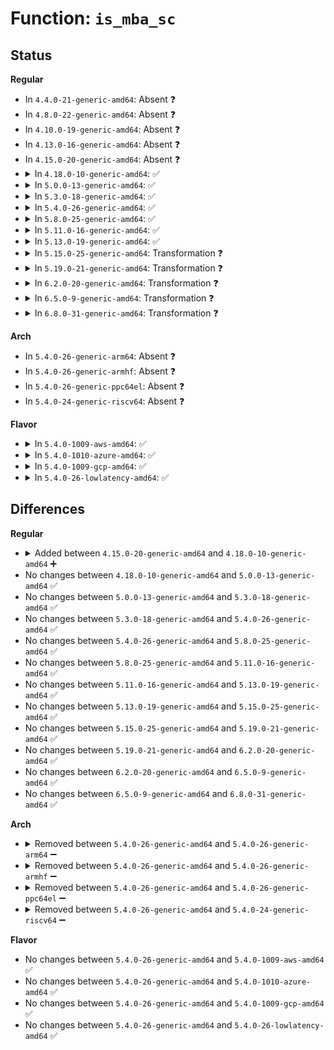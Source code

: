 # Function: <code>is_mba_sc</code>

## Status
<b>Regular</b>
<ul>
<li>
In <code>4.4.0-21-generic-amd64</code>: Absent ❓
</li>
<li>
In <code>4.8.0-22-generic-amd64</code>: Absent ❓
</li>
<li>
In <code>4.10.0-19-generic-amd64</code>: Absent ❓
</li>
<li>
In <code>4.13.0-16-generic-amd64</code>: Absent ❓
</li>
<li>
In <code>4.15.0-20-generic-amd64</code>: Absent ❓
</li>
<li>
<details>
<summary>In <code>4.18.0-10-generic-amd64</code>: ✅</summary>

```c
bool is_mba_sc(struct rdt_resource * r)
```

```json
{
  "name": "is_mba_sc",
  "collision_type": "Unique Global",
  "inline_type": "No",
  "funcs": [
    {
      "addr": 18446744071579136064,
      "name": "is_mba_sc",
      "external": true,
      "loc": "arch/x86/kernel/cpu/intel_rdt.c:233",
      "file": "arch/x86/kernel/cpu/intel_rdt.c",
      "inline": "seen, unknown",
      "caller_inline": [],
      "caller_func": [
        "arch/x86/kernel/cpu/intel_rdt_rdtgroup.c:set_mba_sc",
        "arch/x86/kernel/cpu/intel_rdt_monitor.c:mbm_handle_overflow",
        "arch/x86/kernel/cpu/intel_rdt_monitor.c:mbm_update",
        "arch/x86/kernel/cpu/intel_rdt_ctrlmondata.c:rdtgroup_schemata_show",
        "arch/x86/kernel/cpu/intel_rdt_ctrlmondata.c:rdtgroup_schemata_show",
        "arch/x86/kernel/cpu/intel_rdt_ctrlmondata.c:rdtgroup_schemata_write",
        "arch/x86/kernel/cpu/intel_rdt_ctrlmondata.c:parse_bw"
      ]
    }
  ],
  "symbols": [
    {
      "addr": 18446744071579136064,
      "name": "is_mba_sc",
      "section": ".text",
      "bind": "STB_GLOBAL",
      "size": 27
    }
  ]
}
```
</details>
</li>
<li>
<details>
<summary>In <code>5.0.0-13-generic-amd64</code>: ✅</summary>

```c
bool is_mba_sc(struct rdt_resource * r)
```

```json
{
  "name": "is_mba_sc",
  "collision_type": "Unique Global",
  "inline_type": "No",
  "funcs": [
    {
      "addr": 18446744071579197536,
      "name": "is_mba_sc",
      "external": true,
      "loc": "arch/x86/kernel/cpu/resctrl/core.c:232",
      "file": "arch/x86/kernel/cpu/resctrl/core.c",
      "inline": "seen, unknown",
      "caller_inline": [],
      "caller_func": [
        "arch/x86/kernel/cpu/resctrl/rdtgroup.c:rdtgroup_show_options",
        "arch/x86/kernel/cpu/resctrl/rdtgroup.c:rdtgroup_show_options",
        "arch/x86/kernel/cpu/resctrl/rdtgroup.c:set_mba_sc",
        "arch/x86/kernel/cpu/resctrl/rdtgroup.c:rdtgroup_size_show",
        "arch/x86/kernel/cpu/resctrl/monitor.c:mbm_handle_overflow",
        "arch/x86/kernel/cpu/resctrl/monitor.c:mbm_update",
        "arch/x86/kernel/cpu/resctrl/ctrlmondata.c:rdtgroup_schemata_show",
        "arch/x86/kernel/cpu/resctrl/ctrlmondata.c:rdtgroup_schemata_show",
        "arch/x86/kernel/cpu/resctrl/ctrlmondata.c:update_domains",
        "arch/x86/kernel/cpu/resctrl/ctrlmondata.c:parse_bw_intel"
      ]
    }
  ],
  "symbols": [
    {
      "addr": 18446744071579197536,
      "name": "is_mba_sc",
      "section": ".text",
      "bind": "STB_GLOBAL",
      "size": 27
    }
  ]
}
```
</details>
</li>
<li>
<details>
<summary>In <code>5.3.0-18-generic-amd64</code>: ✅</summary>

```c
bool is_mba_sc(struct rdt_resource * r)
```

```json
{
  "name": "is_mba_sc",
  "collision_type": "Unique Global",
  "inline_type": "No",
  "funcs": [
    {
      "addr": 18446744071579210304,
      "name": "is_mba_sc",
      "external": true,
      "loc": "arch/x86/kernel/cpu/resctrl/core.c:224",
      "file": "arch/x86/kernel/cpu/resctrl/core.c",
      "inline": "seen, unknown",
      "caller_inline": [],
      "caller_func": [
        "arch/x86/kernel/cpu/resctrl/rdtgroup.c:rdtgroup_show_options",
        "arch/x86/kernel/cpu/resctrl/rdtgroup.c:rdtgroup_show_options",
        "arch/x86/kernel/cpu/resctrl/rdtgroup.c:set_mba_sc",
        "arch/x86/kernel/cpu/resctrl/rdtgroup.c:rdtgroup_size_show",
        "arch/x86/kernel/cpu/resctrl/monitor.c:mbm_handle_overflow",
        "arch/x86/kernel/cpu/resctrl/monitor.c:mbm_update",
        "arch/x86/kernel/cpu/resctrl/ctrlmondata.c:rdtgroup_schemata_show",
        "arch/x86/kernel/cpu/resctrl/ctrlmondata.c:rdtgroup_schemata_show",
        "arch/x86/kernel/cpu/resctrl/ctrlmondata.c:update_domains",
        "arch/x86/kernel/cpu/resctrl/ctrlmondata.c:parse_bw_intel"
      ]
    }
  ],
  "symbols": [
    {
      "addr": 18446744071579210304,
      "name": "is_mba_sc",
      "section": ".text",
      "bind": "STB_GLOBAL",
      "size": 27
    }
  ]
}
```
</details>
</li>
<li>
<details>
<summary>In <code>5.4.0-26-generic-amd64</code>: ✅</summary>

```c
bool is_mba_sc(struct rdt_resource * r)
```

```json
{
  "name": "is_mba_sc",
  "collision_type": "Unique Global",
  "inline_type": "No",
  "funcs": [
    {
      "addr": 18446744071579212560,
      "name": "is_mba_sc",
      "external": true,
      "loc": "arch/x86/kernel/cpu/resctrl/core.c:224",
      "file": "arch/x86/kernel/cpu/resctrl/core.c",
      "inline": "seen, unknown",
      "caller_inline": [],
      "caller_func": [
        "arch/x86/kernel/cpu/resctrl/rdtgroup.c:rdtgroup_show_options",
        "arch/x86/kernel/cpu/resctrl/rdtgroup.c:rdtgroup_show_options",
        "arch/x86/kernel/cpu/resctrl/rdtgroup.c:set_mba_sc",
        "arch/x86/kernel/cpu/resctrl/rdtgroup.c:rdtgroup_size_show",
        "arch/x86/kernel/cpu/resctrl/monitor.c:mbm_handle_overflow",
        "arch/x86/kernel/cpu/resctrl/monitor.c:mbm_update",
        "arch/x86/kernel/cpu/resctrl/ctrlmondata.c:rdtgroup_schemata_show",
        "arch/x86/kernel/cpu/resctrl/ctrlmondata.c:rdtgroup_schemata_show",
        "arch/x86/kernel/cpu/resctrl/ctrlmondata.c:update_domains",
        "arch/x86/kernel/cpu/resctrl/ctrlmondata.c:parse_bw_intel"
      ]
    }
  ],
  "symbols": [
    {
      "addr": 18446744071579212560,
      "name": "is_mba_sc",
      "section": ".text",
      "bind": "STB_GLOBAL",
      "size": 27
    }
  ]
}
```
</details>
</li>
<li>
<details>
<summary>In <code>5.8.0-25-generic-amd64</code>: ✅</summary>

```c
bool is_mba_sc(struct rdt_resource * r)
```

```json
{
  "name": "is_mba_sc",
  "collision_type": "Unique Global",
  "inline_type": "No",
  "funcs": [
    {
      "addr": 18446744071579233920,
      "name": "is_mba_sc",
      "external": true,
      "loc": "arch/x86/kernel/cpu/resctrl/core.c:224",
      "file": "arch/x86/kernel/cpu/resctrl/core.c",
      "inline": "seen, unknown",
      "caller_inline": [],
      "caller_func": [
        "arch/x86/kernel/cpu/resctrl/rdtgroup.c:rdtgroup_show_options",
        "arch/x86/kernel/cpu/resctrl/rdtgroup.c:rdtgroup_show_options",
        "arch/x86/kernel/cpu/resctrl/rdtgroup.c:rdtgroup_init_alloc",
        "arch/x86/kernel/cpu/resctrl/rdtgroup.c:set_mba_sc",
        "arch/x86/kernel/cpu/resctrl/rdtgroup.c:rdtgroup_size_show",
        "arch/x86/kernel/cpu/resctrl/monitor.c:mbm_handle_overflow",
        "arch/x86/kernel/cpu/resctrl/ctrlmondata.c:show_doms",
        "arch/x86/kernel/cpu/resctrl/ctrlmondata.c:show_doms",
        "arch/x86/kernel/cpu/resctrl/ctrlmondata.c:update_domains",
        "arch/x86/kernel/cpu/resctrl/ctrlmondata.c:parse_bw_intel"
      ]
    }
  ],
  "symbols": [
    {
      "addr": 18446744071579233920,
      "name": "is_mba_sc",
      "section": ".text",
      "bind": "STB_GLOBAL",
      "size": 27
    }
  ]
}
```
</details>
</li>
<li>
<details>
<summary>In <code>5.11.0-16-generic-amd64</code>: ✅</summary>

```c
bool is_mba_sc(struct rdt_resource * r)
```

```json
{
  "name": "is_mba_sc",
  "collision_type": "Unique Global",
  "inline_type": "No",
  "funcs": [
    {
      "addr": 18446744071579227072,
      "name": "is_mba_sc",
      "external": true,
      "loc": "arch/x86/kernel/cpu/resctrl/core.c:225",
      "file": "arch/x86/kernel/cpu/resctrl/core.c",
      "inline": "seen, unknown",
      "caller_inline": [],
      "caller_func": [
        "arch/x86/kernel/cpu/resctrl/rdtgroup.c:rdtgroup_show_options",
        "arch/x86/kernel/cpu/resctrl/rdtgroup.c:rdtgroup_show_options",
        "arch/x86/kernel/cpu/resctrl/rdtgroup.c:rdtgroup_init_alloc",
        "arch/x86/kernel/cpu/resctrl/rdtgroup.c:set_mba_sc",
        "arch/x86/kernel/cpu/resctrl/rdtgroup.c:rdtgroup_size_show",
        "arch/x86/kernel/cpu/resctrl/monitor.c:mbm_handle_overflow",
        "arch/x86/kernel/cpu/resctrl/ctrlmondata.c:show_doms",
        "arch/x86/kernel/cpu/resctrl/ctrlmondata.c:show_doms",
        "arch/x86/kernel/cpu/resctrl/ctrlmondata.c:update_domains",
        "arch/x86/kernel/cpu/resctrl/ctrlmondata.c:parse_bw"
      ]
    }
  ],
  "symbols": [
    {
      "addr": 18446744071579227072,
      "name": "is_mba_sc",
      "section": ".text",
      "bind": "STB_GLOBAL",
      "size": 27
    }
  ]
}
```
</details>
</li>
<li>
<details>
<summary>In <code>5.13.0-19-generic-amd64</code>: ✅</summary>

```c
bool is_mba_sc(struct rdt_resource * r)
```

```json
{
  "name": "is_mba_sc",
  "collision_type": "Unique Global",
  "inline_type": "No",
  "funcs": [
    {
      "addr": 18446744071579229424,
      "name": "is_mba_sc",
      "external": true,
      "loc": "arch/x86/kernel/cpu/resctrl/core.c:225",
      "file": "arch/x86/kernel/cpu/resctrl/core.c",
      "inline": "seen, unknown",
      "caller_inline": [],
      "caller_func": [
        "arch/x86/kernel/cpu/resctrl/rdtgroup.c:rdtgroup_show_options",
        "arch/x86/kernel/cpu/resctrl/rdtgroup.c:rdtgroup_show_options",
        "arch/x86/kernel/cpu/resctrl/rdtgroup.c:rdtgroup_mkdir_ctrl_mon",
        "arch/x86/kernel/cpu/resctrl/rdtgroup.c:set_mba_sc",
        "arch/x86/kernel/cpu/resctrl/rdtgroup.c:rdtgroup_size_show",
        "arch/x86/kernel/cpu/resctrl/monitor.c:mbm_handle_overflow",
        "arch/x86/kernel/cpu/resctrl/ctrlmondata.c:rdtgroup_schemata_show",
        "arch/x86/kernel/cpu/resctrl/ctrlmondata.c:rdtgroup_schemata_show",
        "arch/x86/kernel/cpu/resctrl/ctrlmondata.c:update_domains",
        "arch/x86/kernel/cpu/resctrl/ctrlmondata.c:parse_bw"
      ]
    }
  ],
  "symbols": [
    {
      "addr": 18446744071579229424,
      "name": "is_mba_sc",
      "section": ".text",
      "bind": "STB_GLOBAL",
      "size": 27
    }
  ]
}
```
</details>
</li>
<li>
<details>
<summary>In <code>5.15.0-25-generic-amd64</code>: Transformation ❓</summary>

```c
bool is_mba_sc(struct rdt_resource * r)
```

```json
{
  "name": "is_mba_sc",
  "collision_type": "Unique Global",
  "inline_type": "No",
  "funcs": [
    {
      "addr": 0,
      "name": "is_mba_sc",
      "external": true,
      "loc": "arch/x86/kernel/cpu/resctrl/core.c:155",
      "file": "arch/x86/kernel/cpu/resctrl/core.c",
      "inline": "seen, unknown",
      "caller_inline": [],
      "caller_func": [
        "arch/x86/kernel/cpu/resctrl/rdtgroup.c:rdtgroup_show_options",
        "arch/x86/kernel/cpu/resctrl/rdtgroup.c:rdtgroup_mkdir_ctrl_mon",
        "arch/x86/kernel/cpu/resctrl/rdtgroup.c:set_mba_sc",
        "arch/x86/kernel/cpu/resctrl/monitor.c:mbm_handle_overflow",
        "arch/x86/kernel/cpu/resctrl/ctrlmondata.c:resctrl_arch_get_config",
        "arch/x86/kernel/cpu/resctrl/ctrlmondata.c:resctrl_arch_update_domains",
        "arch/x86/kernel/cpu/resctrl/ctrlmondata.c:parse_bw"
      ]
    }
  ],
  "symbols": [
    {
      "addr": 18446744071592068659,
      "name": "is_mba_sc.cold",
      "section": ".text",
      "bind": "STB_LOCAL",
      "size": 54
    },
    {
      "addr": 18446744071579268112,
      "name": "is_mba_sc",
      "section": ".text",
      "bind": "STB_GLOBAL",
      "size": 55
    }
  ]
}
```
</details>
</li>
<li>
<details>
<summary>In <code>5.19.0-21-generic-amd64</code>: Transformation ❓</summary>

```c
bool is_mba_sc(struct rdt_resource * r)
```

```json
{
  "name": "is_mba_sc",
  "collision_type": "Unique Global",
  "inline_type": "No",
  "funcs": [
    {
      "addr": 0,
      "name": "is_mba_sc",
      "external": true,
      "loc": "arch/x86/kernel/cpu/resctrl/core.c:155",
      "file": "arch/x86/kernel/cpu/resctrl/core.c",
      "inline": "seen, unknown",
      "caller_inline": [],
      "caller_func": [
        "arch/x86/kernel/cpu/resctrl/rdtgroup.c:rdtgroup_show_options",
        "arch/x86/kernel/cpu/resctrl/rdtgroup.c:rdtgroup_mkdir_ctrl_mon",
        "arch/x86/kernel/cpu/resctrl/rdtgroup.c:set_mba_sc",
        "arch/x86/kernel/cpu/resctrl/monitor.c:mbm_handle_overflow",
        "arch/x86/kernel/cpu/resctrl/ctrlmondata.c:resctrl_arch_get_config",
        "arch/x86/kernel/cpu/resctrl/ctrlmondata.c:resctrl_arch_update_domains",
        "arch/x86/kernel/cpu/resctrl/ctrlmondata.c:parse_bw"
      ]
    }
  ],
  "symbols": [
    {
      "addr": 18446744071593834880,
      "name": "is_mba_sc.cold",
      "section": ".text",
      "bind": "STB_LOCAL",
      "size": 54
    },
    {
      "addr": 18446744071579320480,
      "name": "is_mba_sc",
      "section": ".text",
      "bind": "STB_GLOBAL",
      "size": 71
    }
  ]
}
```
</details>
</li>
<li>
<details>
<summary>In <code>6.2.0-20-generic-amd64</code>: Transformation ❓</summary>

```c
bool is_mba_sc(struct rdt_resource * r)
```

```json
{
  "name": "is_mba_sc",
  "collision_type": "Unique Global",
  "inline_type": "No",
  "funcs": [
    {
      "addr": 0,
      "name": "is_mba_sc",
      "external": true,
      "loc": "arch/x86/kernel/cpu/resctrl/core.c:148",
      "file": "arch/x86/kernel/cpu/resctrl/core.c",
      "inline": "seen, unknown",
      "caller_inline": [],
      "caller_func": [
        "arch/x86/kernel/cpu/resctrl/rdtgroup.c:rdtgroup_show_options",
        "arch/x86/kernel/cpu/resctrl/rdtgroup.c:rdtgroup_mkdir_ctrl_mon",
        "arch/x86/kernel/cpu/resctrl/rdtgroup.c:rdtgroup_mkdir_ctrl_mon",
        "arch/x86/kernel/cpu/resctrl/rdtgroup.c:set_mba_sc",
        "arch/x86/kernel/cpu/resctrl/rdtgroup.c:rdtgroup_size_show",
        "arch/x86/kernel/cpu/resctrl/monitor.c:mbm_handle_overflow",
        "arch/x86/kernel/cpu/resctrl/ctrlmondata.c:rdtgroup_schemata_show",
        "arch/x86/kernel/cpu/resctrl/ctrlmondata.c:rdtgroup_schemata_write",
        "arch/x86/kernel/cpu/resctrl/ctrlmondata.c:parse_bw",
        "arch/x86/kernel/cpu/resctrl/ctrlmondata.c:parse_bw"
      ]
    }
  ],
  "symbols": [
    {
      "addr": 18446744071595962433,
      "name": "is_mba_sc.cold",
      "section": ".text",
      "bind": "STB_LOCAL",
      "size": 54
    },
    {
      "addr": 18446744071579386656,
      "name": "is_mba_sc",
      "section": ".text",
      "bind": "STB_GLOBAL",
      "size": 71
    }
  ]
}
```
</details>
</li>
<li>
<details>
<summary>In <code>6.5.0-9-generic-amd64</code>: Transformation ❓</summary>

```c
bool is_mba_sc(struct rdt_resource * r)
```

```json
{
  "name": "is_mba_sc",
  "collision_type": "Unique Global",
  "inline_type": "No",
  "funcs": [
    {
      "addr": 0,
      "name": "is_mba_sc",
      "external": true,
      "loc": "arch/x86/kernel/cpu/resctrl/core.c:160",
      "file": "arch/x86/kernel/cpu/resctrl/core.c",
      "inline": "seen, unknown",
      "caller_inline": [],
      "caller_func": [
        "arch/x86/kernel/cpu/resctrl/rdtgroup.c:rdtgroup_show_options",
        "arch/x86/kernel/cpu/resctrl/rdtgroup.c:rdtgroup_mkdir_ctrl_mon",
        "arch/x86/kernel/cpu/resctrl/rdtgroup.c:rdtgroup_mkdir_ctrl_mon",
        "arch/x86/kernel/cpu/resctrl/rdtgroup.c:set_mba_sc",
        "arch/x86/kernel/cpu/resctrl/rdtgroup.c:rdtgroup_size_show",
        "arch/x86/kernel/cpu/resctrl/monitor.c:mbm_handle_overflow",
        "arch/x86/kernel/cpu/resctrl/ctrlmondata.c:rdtgroup_schemata_show",
        "arch/x86/kernel/cpu/resctrl/ctrlmondata.c:rdtgroup_schemata_write",
        "arch/x86/kernel/cpu/resctrl/ctrlmondata.c:parse_bw",
        "arch/x86/kernel/cpu/resctrl/ctrlmondata.c:parse_bw"
      ]
    }
  ],
  "symbols": [
    {
      "addr": 18446744071596479974,
      "name": "is_mba_sc.cold",
      "section": ".text",
      "bind": "STB_LOCAL",
      "size": 54
    },
    {
      "addr": 18446744071579396304,
      "name": "is_mba_sc",
      "section": ".text",
      "bind": "STB_GLOBAL",
      "size": 67
    }
  ]
}
```
</details>
</li>
<li>
<details>
<summary>In <code>6.8.0-31-generic-amd64</code>: Transformation ❓</summary>

```c
bool is_mba_sc(struct rdt_resource * r)
```

```json
{
  "name": "is_mba_sc",
  "collision_type": "Unique Global",
  "inline_type": "No",
  "funcs": [
    {
      "addr": 0,
      "name": "is_mba_sc",
      "external": true,
      "loc": "arch/x86/kernel/cpu/resctrl/core.c:161",
      "file": "arch/x86/kernel/cpu/resctrl/core.c",
      "inline": "seen, unknown",
      "caller_inline": [],
      "caller_func": [
        "arch/x86/kernel/cpu/resctrl/rdtgroup.c:rdtgroup_show_options",
        "arch/x86/kernel/cpu/resctrl/rdtgroup.c:rdtgroup_mkdir_ctrl_mon",
        "arch/x86/kernel/cpu/resctrl/rdtgroup.c:rdtgroup_mkdir_ctrl_mon",
        "arch/x86/kernel/cpu/resctrl/rdtgroup.c:set_mba_sc",
        "arch/x86/kernel/cpu/resctrl/rdtgroup.c:rdtgroup_size_show",
        "arch/x86/kernel/cpu/resctrl/monitor.c:mbm_handle_overflow",
        "arch/x86/kernel/cpu/resctrl/ctrlmondata.c:rdtgroup_schemata_show",
        "arch/x86/kernel/cpu/resctrl/ctrlmondata.c:rdtgroup_schemata_write",
        "arch/x86/kernel/cpu/resctrl/ctrlmondata.c:parse_bw",
        "arch/x86/kernel/cpu/resctrl/ctrlmondata.c:parse_bw"
      ]
    }
  ],
  "symbols": [
    {
      "addr": 18446744071597375961,
      "name": "is_mba_sc.cold",
      "section": ".text",
      "bind": "STB_LOCAL",
      "size": 54
    },
    {
      "addr": 18446744071579424752,
      "name": "is_mba_sc",
      "section": ".text",
      "bind": "STB_GLOBAL",
      "size": 67
    }
  ]
}
```
</details>
</li>
</ul>
<b>Arch</b>
<ul>
<li>
In <code>5.4.0-26-generic-arm64</code>: Absent ❓
</li>
<li>
In <code>5.4.0-26-generic-armhf</code>: Absent ❓
</li>
<li>
In <code>5.4.0-26-generic-ppc64el</code>: Absent ❓
</li>
<li>
In <code>5.4.0-24-generic-riscv64</code>: Absent ❓
</li>
</ul>
<b>Flavor</b>
<ul>
<li>
<details>
<summary>In <code>5.4.0-1009-aws-amd64</code>: ✅</summary>

```c
bool is_mba_sc(struct rdt_resource * r)
```

```json
{
  "name": "is_mba_sc",
  "collision_type": "Unique Global",
  "inline_type": "No",
  "funcs": [
    {
      "addr": 18446744071579211408,
      "name": "is_mba_sc",
      "external": true,
      "loc": "arch/x86/kernel/cpu/resctrl/core.c:224",
      "file": "arch/x86/kernel/cpu/resctrl/core.c",
      "inline": "seen, unknown",
      "caller_inline": [],
      "caller_func": [
        "arch/x86/kernel/cpu/resctrl/rdtgroup.c:rdtgroup_show_options",
        "arch/x86/kernel/cpu/resctrl/rdtgroup.c:rdtgroup_show_options",
        "arch/x86/kernel/cpu/resctrl/rdtgroup.c:set_mba_sc",
        "arch/x86/kernel/cpu/resctrl/rdtgroup.c:rdtgroup_size_show",
        "arch/x86/kernel/cpu/resctrl/monitor.c:mbm_handle_overflow",
        "arch/x86/kernel/cpu/resctrl/monitor.c:mbm_update",
        "arch/x86/kernel/cpu/resctrl/ctrlmondata.c:rdtgroup_schemata_show",
        "arch/x86/kernel/cpu/resctrl/ctrlmondata.c:rdtgroup_schemata_show",
        "arch/x86/kernel/cpu/resctrl/ctrlmondata.c:update_domains",
        "arch/x86/kernel/cpu/resctrl/ctrlmondata.c:parse_bw_intel"
      ]
    }
  ],
  "symbols": [
    {
      "addr": 18446744071579211408,
      "name": "is_mba_sc",
      "section": ".text",
      "bind": "STB_GLOBAL",
      "size": 27
    }
  ]
}
```
</details>
</li>
<li>
<details>
<summary>In <code>5.4.0-1010-azure-amd64</code>: ✅</summary>

```c
bool is_mba_sc(struct rdt_resource * r)
```

```json
{
  "name": "is_mba_sc",
  "collision_type": "Unique Global",
  "inline_type": "No",
  "funcs": [
    {
      "addr": 18446744071579146416,
      "name": "is_mba_sc",
      "external": true,
      "loc": "arch/x86/kernel/cpu/resctrl/core.c:224",
      "file": "arch/x86/kernel/cpu/resctrl/core.c",
      "inline": "seen, unknown",
      "caller_inline": [],
      "caller_func": [
        "arch/x86/kernel/cpu/resctrl/rdtgroup.c:rdtgroup_show_options",
        "arch/x86/kernel/cpu/resctrl/rdtgroup.c:rdtgroup_show_options",
        "arch/x86/kernel/cpu/resctrl/rdtgroup.c:set_mba_sc",
        "arch/x86/kernel/cpu/resctrl/rdtgroup.c:rdtgroup_size_show",
        "arch/x86/kernel/cpu/resctrl/monitor.c:mbm_handle_overflow",
        "arch/x86/kernel/cpu/resctrl/monitor.c:mbm_update",
        "arch/x86/kernel/cpu/resctrl/ctrlmondata.c:rdtgroup_schemata_show",
        "arch/x86/kernel/cpu/resctrl/ctrlmondata.c:rdtgroup_schemata_show",
        "arch/x86/kernel/cpu/resctrl/ctrlmondata.c:update_domains",
        "arch/x86/kernel/cpu/resctrl/ctrlmondata.c:parse_bw_intel"
      ]
    }
  ],
  "symbols": [
    {
      "addr": 18446744071579146416,
      "name": "is_mba_sc",
      "section": ".text",
      "bind": "STB_GLOBAL",
      "size": 27
    }
  ]
}
```
</details>
</li>
<li>
<details>
<summary>In <code>5.4.0-1009-gcp-amd64</code>: ✅</summary>

```c
bool is_mba_sc(struct rdt_resource * r)
```

```json
{
  "name": "is_mba_sc",
  "collision_type": "Unique Global",
  "inline_type": "No",
  "funcs": [
    {
      "addr": 18446744071579212480,
      "name": "is_mba_sc",
      "external": true,
      "loc": "arch/x86/kernel/cpu/resctrl/core.c:224",
      "file": "arch/x86/kernel/cpu/resctrl/core.c",
      "inline": "seen, unknown",
      "caller_inline": [],
      "caller_func": [
        "arch/x86/kernel/cpu/resctrl/rdtgroup.c:rdtgroup_show_options",
        "arch/x86/kernel/cpu/resctrl/rdtgroup.c:rdtgroup_show_options",
        "arch/x86/kernel/cpu/resctrl/rdtgroup.c:set_mba_sc",
        "arch/x86/kernel/cpu/resctrl/rdtgroup.c:rdtgroup_size_show",
        "arch/x86/kernel/cpu/resctrl/monitor.c:mbm_handle_overflow",
        "arch/x86/kernel/cpu/resctrl/monitor.c:mbm_update",
        "arch/x86/kernel/cpu/resctrl/ctrlmondata.c:rdtgroup_schemata_show",
        "arch/x86/kernel/cpu/resctrl/ctrlmondata.c:rdtgroup_schemata_show",
        "arch/x86/kernel/cpu/resctrl/ctrlmondata.c:update_domains",
        "arch/x86/kernel/cpu/resctrl/ctrlmondata.c:parse_bw_intel"
      ]
    }
  ],
  "symbols": [
    {
      "addr": 18446744071579212480,
      "name": "is_mba_sc",
      "section": ".text",
      "bind": "STB_GLOBAL",
      "size": 27
    }
  ]
}
```
</details>
</li>
<li>
<details>
<summary>In <code>5.4.0-26-lowlatency-amd64</code>: ✅</summary>

```c
bool is_mba_sc(struct rdt_resource * r)
```

```json
{
  "name": "is_mba_sc",
  "collision_type": "Unique Global",
  "inline_type": "No",
  "funcs": [
    {
      "addr": 18446744071579217760,
      "name": "is_mba_sc",
      "external": true,
      "loc": "arch/x86/kernel/cpu/resctrl/core.c:224",
      "file": "arch/x86/kernel/cpu/resctrl/core.c",
      "inline": "seen, unknown",
      "caller_inline": [],
      "caller_func": [
        "arch/x86/kernel/cpu/resctrl/rdtgroup.c:rdtgroup_show_options",
        "arch/x86/kernel/cpu/resctrl/rdtgroup.c:rdtgroup_show_options",
        "arch/x86/kernel/cpu/resctrl/rdtgroup.c:set_mba_sc",
        "arch/x86/kernel/cpu/resctrl/rdtgroup.c:rdtgroup_size_show",
        "arch/x86/kernel/cpu/resctrl/monitor.c:mbm_handle_overflow",
        "arch/x86/kernel/cpu/resctrl/monitor.c:mbm_update",
        "arch/x86/kernel/cpu/resctrl/ctrlmondata.c:rdtgroup_schemata_show",
        "arch/x86/kernel/cpu/resctrl/ctrlmondata.c:rdtgroup_schemata_show",
        "arch/x86/kernel/cpu/resctrl/ctrlmondata.c:update_domains",
        "arch/x86/kernel/cpu/resctrl/ctrlmondata.c:parse_bw_intel"
      ]
    }
  ],
  "symbols": [
    {
      "addr": 18446744071579217760,
      "name": "is_mba_sc",
      "section": ".text",
      "bind": "STB_GLOBAL",
      "size": 27
    }
  ]
}
```
</details>
</li>
</ul>

## Differences
<b>Regular</b>
<ul>
<li>
<details>
<summary>Added between <code>4.15.0-20-generic-amd64</code> and <code>4.18.0-10-generic-amd64</code> ➕</summary>

```c
bool is_mba_sc(struct rdt_resource * r)
```
</details>
</li>
<li>
No changes between <code>4.18.0-10-generic-amd64</code> and <code>5.0.0-13-generic-amd64</code> ✅
</li>
<li>
No changes between <code>5.0.0-13-generic-amd64</code> and <code>5.3.0-18-generic-amd64</code> ✅
</li>
<li>
No changes between <code>5.3.0-18-generic-amd64</code> and <code>5.4.0-26-generic-amd64</code> ✅
</li>
<li>
No changes between <code>5.4.0-26-generic-amd64</code> and <code>5.8.0-25-generic-amd64</code> ✅
</li>
<li>
No changes between <code>5.8.0-25-generic-amd64</code> and <code>5.11.0-16-generic-amd64</code> ✅
</li>
<li>
No changes between <code>5.11.0-16-generic-amd64</code> and <code>5.13.0-19-generic-amd64</code> ✅
</li>
<li>
No changes between <code>5.13.0-19-generic-amd64</code> and <code>5.15.0-25-generic-amd64</code> ✅
</li>
<li>
No changes between <code>5.15.0-25-generic-amd64</code> and <code>5.19.0-21-generic-amd64</code> ✅
</li>
<li>
No changes between <code>5.19.0-21-generic-amd64</code> and <code>6.2.0-20-generic-amd64</code> ✅
</li>
<li>
No changes between <code>6.2.0-20-generic-amd64</code> and <code>6.5.0-9-generic-amd64</code> ✅
</li>
<li>
No changes between <code>6.5.0-9-generic-amd64</code> and <code>6.8.0-31-generic-amd64</code> ✅
</li>
</ul>
<b>Arch</b>
<ul>
<li>
<details>
<summary>Removed between <code>5.4.0-26-generic-amd64</code> and <code>5.4.0-26-generic-arm64</code> ➖</summary>

```c
bool is_mba_sc(struct rdt_resource * r)
```
</details>
</li>
<li>
<details>
<summary>Removed between <code>5.4.0-26-generic-amd64</code> and <code>5.4.0-26-generic-armhf</code> ➖</summary>

```c
bool is_mba_sc(struct rdt_resource * r)
```
</details>
</li>
<li>
<details>
<summary>Removed between <code>5.4.0-26-generic-amd64</code> and <code>5.4.0-26-generic-ppc64el</code> ➖</summary>

```c
bool is_mba_sc(struct rdt_resource * r)
```
</details>
</li>
<li>
<details>
<summary>Removed between <code>5.4.0-26-generic-amd64</code> and <code>5.4.0-24-generic-riscv64</code> ➖</summary>

```c
bool is_mba_sc(struct rdt_resource * r)
```
</details>
</li>
</ul>
<b>Flavor</b>
<ul>
<li>
No changes between <code>5.4.0-26-generic-amd64</code> and <code>5.4.0-1009-aws-amd64</code> ✅
</li>
<li>
No changes between <code>5.4.0-26-generic-amd64</code> and <code>5.4.0-1010-azure-amd64</code> ✅
</li>
<li>
No changes between <code>5.4.0-26-generic-amd64</code> and <code>5.4.0-1009-gcp-amd64</code> ✅
</li>
<li>
No changes between <code>5.4.0-26-generic-amd64</code> and <code>5.4.0-26-lowlatency-amd64</code> ✅
</li>
</ul>
